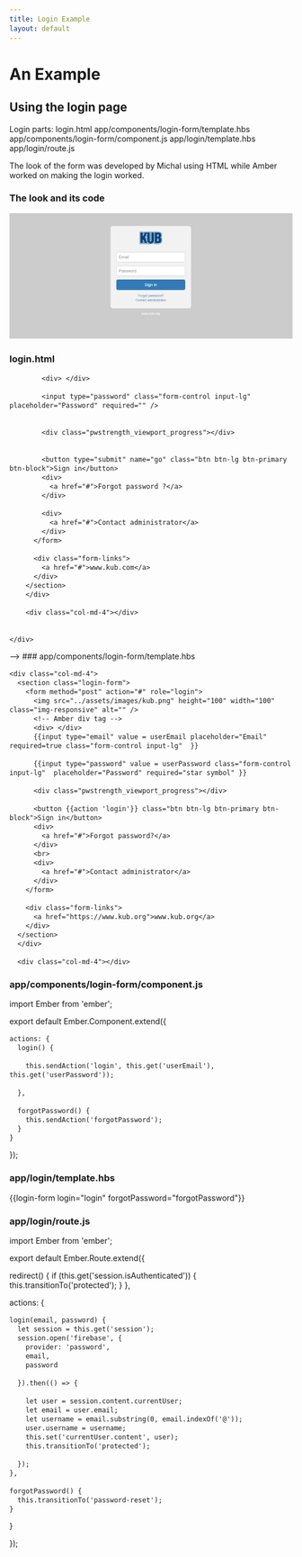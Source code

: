 ```yaml
---
title: Login Example
layout: default
---
```

# An Example
## Using the login page
Login parts:
login.html
app/components/login-form/template.hbs
app/components/login-form/component.js
app/login/template.hbs
app/login/route.js


The look of the form was developed by Michal using HTML while Amber worked on making the login worked.

### The look and its code
![GitHub](./images/login.png)

### login.html
<!--
<head>
<title>KUB Login Form</title>
<meta charset="utf-8">
<meta name="viewport" content="width=device-width, initial-scale=1">
</head>

<body>
  <div class="container">

    <div class="row" >
      <div class="col-md-4"></div>

      <div class="col-md-4">
        <section class="login-form">
          <form method="post" action="#" role="login">
            <img src="../assets/images/kub.png" height="100" width="100" class="img-responsive" alt="" />
            <input type="email" name="email" placeholder="Email" required class="form-control input-lg"  />

            <!-- Amber div tag -->
            <div> </div>

            <input type="password" class="form-control input-lg"  placeholder="Password" required="" />


            <div class="pwstrength_viewport_progress"></div>


            <button type="submit" name="go" class="btn btn-lg btn-primary btn-block">Sign in</button>
            <div>
              <a href="#">Forgot password ?</a>
            </div>

            <div>
              <a href="#">Contact administrator</a>
            </div>
          </form>

          <div class="form-links">
            <a href="#">www.kub.com</a>
          </div>
        </section>
        </div>

        <div class="col-md-4"></div>


    </div>
  </div>
</body>
-->
### app/components/login-form/template.hbs
<div class="container">

  <div class="row" >
    <div class="col-md-4"></div>

    <div class="col-md-4">
      <section class="login-form">
        <form method="post" action="#" role="login">
          <img src="../assets/images/kub.png" height="100" width="100" class="img-responsive" alt="" />
          <!-- Amber div tag -->
          <div> </div>
          {{input type="email" value = userEmail placeholder="Email" required=true class="form-control input-lg"  }}

          {{input type="password" value = userPassword class="form-control input-lg"  placeholder="Password" required="star symbol" }}

          <div class="pwstrength_viewport_progress"></div>

          <button {{action 'login'}} class="btn btn-lg btn-primary btn-block">Sign in</button>
          <div>
            <a href="#">Forgot password?</a>
          </div>
          <br>
          <div>
            <a href="#">Contact administrator</a>
          </div>
        </form>

        <div class="form-links">
          <a href="https://www.kub.org">www.kub.org</a>
        </div>
      </section>
      </div>

      <div class="col-md-4"></div>

  </div>
</div>

### app/components/login-form/component.js

import Ember from 'ember';

export default Ember.Component.extend({

    actions: {
      login() {

        this.sendAction('login', this.get('userEmail'), this.get('userPassword'));

      },

      forgotPassword() {
        this.sendAction('forgotPassword');
      }
    }
});
### app/login/template.hbs
{{login-form login="login" forgotPassword="forgotPassword"}}
### app/login/route.js
import Ember from 'ember';

export default Ember.Route.extend({

  redirect() {
    if (this.get('session.isAuthenticated')) {
      this.transitionTo('protected');
    }
  },

  actions: {

    login(email, password) {
      let session = this.get('session');
      session.open('firebase', {
        provider: 'password',
        email,
        password

      }).then(() => {

        let user = session.content.currentUser;
        let email = user.email;
        let username = email.substring(0, email.indexOf('@'));
        user.username = username;
        this.set('currentUser.content', user);
        this.transitionTo('protected');

      });
    },

    forgotPassword() {
      this.transitionTo('password-reset');
    }
  }

});
